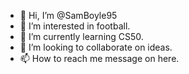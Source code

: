 - 👋 Hi, I’m @SamBoyle95
- 👀 I’m interested in football.
- 🌱 I’m currently learning CS50. 
- 💞️ I’m looking to collaborate on ideas.
- 📫 How to reach me message on here. 

<!---
SamBoyle95/SamBoyle95 is a ✨ special ✨ repository because its `README.md` (this file) appears on your GitHub profile.
You can click the Preview link to take a look at your changes.
--->
